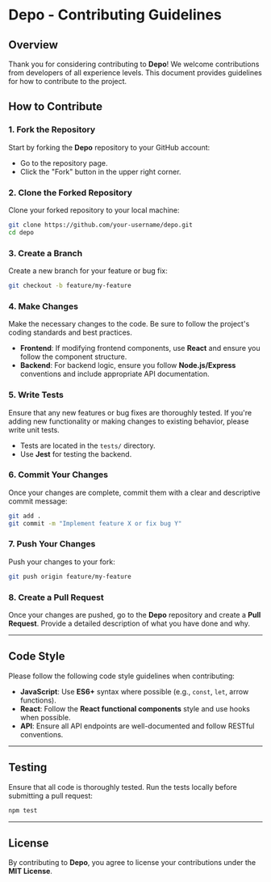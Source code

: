 
# Depo - Contributing Guidelines

## Overview

Thank you for considering contributing to **Depo**! We welcome contributions from developers of all experience levels. This document provides guidelines for how to contribute to the project.

## How to Contribute

### 1. Fork the Repository

Start by forking the **Depo** repository to your GitHub account:

- Go to the repository page.
- Click the "Fork" button in the upper right corner.

### 2. Clone the Forked Repository

Clone your forked repository to your local machine:

```bash
git clone https://github.com/your-username/depo.git
cd depo
```

### 3. Create a Branch

Create a new branch for your feature or bug fix:

```bash
git checkout -b feature/my-feature
```

### 4. Make Changes

Make the necessary changes to the code. Be sure to follow the project's coding standards and best practices.

- **Frontend**: If modifying frontend components, use **React** and ensure you follow the component structure.
- **Backend**: For backend logic, ensure you follow **Node.js/Express** conventions and include appropriate API documentation.

### 5. Write Tests

Ensure that any new features or bug fixes are thoroughly tested. If you're adding new functionality or making changes to existing behavior, please write unit tests.

- Tests are located in the `tests/` directory.
- Use **Jest** for testing the backend.

### 6. Commit Your Changes

Once your changes are complete, commit them with a clear and descriptive commit message:

```bash
git add .
git commit -m "Implement feature X or fix bug Y"
```

### 7. Push Your Changes

Push your changes to your fork:

```bash
git push origin feature/my-feature
```

### 8. Create a Pull Request

Once your changes are pushed, go to the **Depo** repository and create a **Pull Request**. Provide a detailed description of what you have done and why.

---

## Code Style

Please follow the following code style guidelines when contributing:

- **JavaScript**: Use **ES6+** syntax where possible (e.g., `const`, `let`, arrow functions).
- **React**: Follow the **React functional components** style and use hooks when possible.
- **API**: Ensure all API endpoints are well-documented and follow RESTful conventions.

---

## Testing

Ensure that all code is thoroughly tested. Run the tests locally before submitting a pull request:

```bash
npm test
```

---

## License

By contributing to **Depo**, you agree to license your contributions under the **MIT License**.
